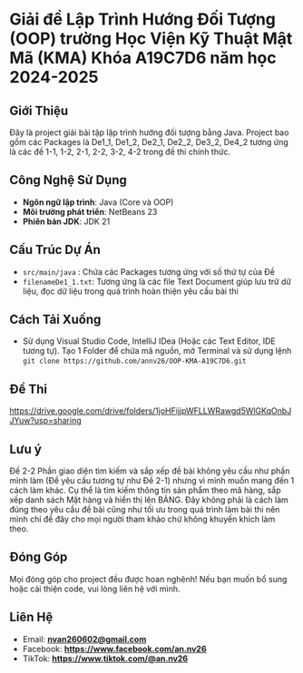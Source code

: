 # Giải đề Lập Trình Hướng Đối Tượng (OOP) trường Học Viện Kỹ Thuật Mật Mã (KMA) Khóa A19C7D6 năm học 2024-2025

## Giới Thiệu  
Đây là project giải bài tập lập trình hướng đối tượng bằng Java. Project bao gồm các Packages là De1_1, De1_2, De2_1, De2_2, De3_2, De4_2 tương ứng là các đề 1-1, 1-2, 2-1, 2-2, 3-2, 4-2 trong đề thi chính thức.  

## Công Nghệ Sử Dụng  
- **Ngôn ngữ lập trình**: Java (Core và OOP)
- **Môi trường phát triển**: NetBeans 23  
- **Phiên bản JDK**: JDK 21  

## Cấu Trúc Dự Án  
- `src/main/java` : Chứa các Packages tương ứng với số thứ tự của Đề
- `filenameDe1_1.txt`: Tương ứng là các file Text Document giúp lưu trữ dữ liệu, đọc dữ liệu trong quá trình hoàn thiện yêu cầu bài thi

## Cách Tải Xuống  
- Sử dụng Visual Studio Code, IntelliJ IDea (Hoặc các Text Editor, IDE tương tự). Tạo 1 Folder để chứa mã nguồn, mở Terminal và sử dụng lệnh `git clone https://github.com/annv26/OOP-KMA-A19C7D6.git`

## Đề Thi
https://drive.google.com/drive/folders/1joHFijjpWFLLWRawgd5WlGKqOnbJJYuw?usp=sharing

## Lưu ý
Đề 2-2 Phần giao diện tìm kiếm và sắp xếp đề bài không yêu cầu như phần mình làm (Đề yêu cầu tương tự như Đề 2-1) nhưng vì mình muốn mang đến 1 cách làm khác. Cụ thể là tìm kiếm thông tin sản phẩm theo mã hàng, sắp xếp danh sách Mặt hàng và hiển thị lên BẢNG. Đây không phải là cách làm đúng theo yêu cầu đề bài cũng như tối ưu trong quá trình làm bài thi nên mình chỉ để đây cho mọi người tham khảo chứ không khuyến khích làm theo.

## Đóng Góp  
Mọi đóng góp cho project đều được hoan nghênh! Nếu bạn muốn bổ sung hoặc cải thiện code, vui lòng liên hệ với mình. 

## Liên Hệ  
- Email: **nvan260602@gmail.com**
- Facebook: **https://www.facebook.com/an.nv26**
- TikTok: **https://www.tiktok.com/@an.nv26**
